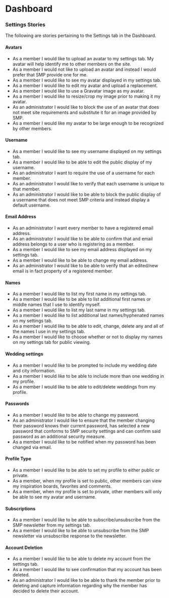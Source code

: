 # Dashboard

### Settings Stories

The following are stories pertaining to the Settings tab in the Dashboard.

#### Avatars

* As a member I would like to upload an avatar to my settings tab. My avatar will help identify me to other members on the site.
* As a member I would not like to upload an avatar and instead I would prefer that SMP provide one for me.
* As a member I would like to see my avatar displayed in my settings tab.
* As a member I would like to edit my avatar and upload a replacement.
* As a member I would like to use a Gravatar image as my avatar.
* As a member I would like to resize/crop my image prior to making it my avatar.
* As an administrator I would like to block the use of an avatar that does not meet site requirements and substitute it for an image provided by SMP.
* As a member I would like my avatar to be large enough to be recognized by other members.

#### Username

* As a member I would like to see my username displayed on my settings tab.
* As a member I would like to be able to edit the public display of my username.
* As an administrator I want to require the use of a username for each member.
* As an administrator I would like to verify that each username is unique to that member.
* As an administrator I would like to be able to block the public display of a username that does not meet SMP criteria and instead display a default username.

#### Email Address

* As an administrator I want every member to have a registered email address.
* As an administrator I would like to be able to confirm that and email address belongs to a user who is registering as a member.
* As a member I would like to see my email address displayed on my settings tab.
* As a member I would like to be able to change my email address.
* As an administrator I would like to be able to verify that an edited/new email is in fact property of a registered member.

#### Names

* As a member I would like to list my first name in my settings tab.
* As a member I would like to be able to list additional first names or middle names that I use to identify myself.
* As a member I would like to list my last name in my settings tab.
* As a member I would like to list additional last names/hyphenated names on my settings tab.
* As a member I would like to be able to edit, change, delete any and all of the names I use in my settings tab.
* As a member I would like to choose whether or not to display my names on my settings tab for public viewing.

#### Wedding settings

* As a member I would like to be prompted to include my wedding date and city information.
* As a member I would like to be able to include more than one wedding in my profile.
* As a member I would like to be able to edit/delete weddings from my profile.

#### Passwords

* As a member I would like to be able to change my password.
* As an administrator I would like to ensure that the member changing their password knows their current password, has selected a new password that conforms to SMP security settings and can confirm said password as an additional security measure.
* As a member I would like to be notified when my password has been changed via email.

#### Profile Type

* As a member I would like to be able to set my profile to either public or private.
* As a member, when my profile is set to public, other members can view my inspiration boards, favorites and comments.
* As a member, when my profile is set to private, other members will only be able to see my avatar and username.

#### Subscriptions

* As a member I would like to be able to subscribe/unsubscribe from the SMP newsletter from my settings tab.
* As a member I would like to be able to unsubscribe from the SMP newsletter via unsubscribe response to the newsletter.

#### Account Deletion

* As a member I would like to be able to delete my account from the settings tab.
* As a member I would like to see confirmation that my account has been deleted.
* As an administrator I would like to be able to thank the member prior to deleting and capture information regarding why the member has decided to delete their account.




